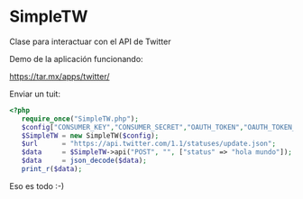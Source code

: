 # SimpleTW
Clase para interactuar con el API de Twitter

Demo de la aplicación funcionando:

https://tar.mx/apps/twitter/

Enviar un tuit:

```php
<?php
   require_once("SimpleTW.php");
   $config["CONSUMER_KEY","CONSUMER_SECRET","OAUTH_TOKEN","OAUTH_TOKEN_SECRET"];
   $SimpleTW = new SimpleTW($config);
   $url      = "https://api.twitter.com/1.1/statuses/update.json";
   $data     = $SimpleTW->api("POST", "", ["status" => "hola mundo"]); //post al api
   $data     = json_decode($data);
   print_r($data);
```

Eso es todo :-)
